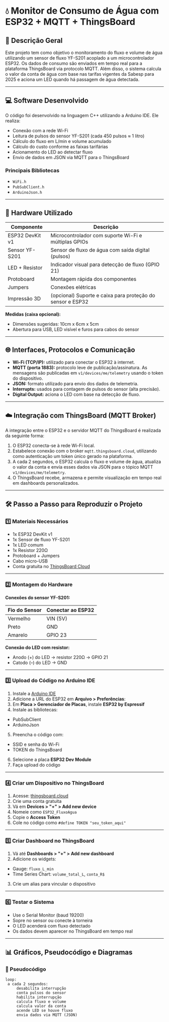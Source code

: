 # 💧 Monitor de Consumo de Água com ESP32 + MQTT + ThingsBoard

## 📄 Descrição Geral

Este projeto tem como objetivo o monitoramento do fluxo e volume de água utilizando um sensor de fluxo YF-S201 acoplado a um microcontrolador ESP32. Os dados de consumo são enviados em tempo real para a plataforma ThingsBoard via protocolo MQTT. Além disso, o sistema calcula o valor da conta de água com base nas tarifas vigentes da Sabesp para 2025 e aciona um LED quando há passagem de água detectada.

---

## 💻 Software Desenvolvido

O código foi desenvolvido na linguagem C++ utilizando a Arduino IDE. Ele realiza:

- Conexão com a rede Wi-Fi
- Leitura de pulsos do sensor YF-S201 (cada 450 pulsos ≈ 1 litro)
- Cálculo do fluxo em L/min e volume acumulado
- Cálculo do custo conforme as faixas tarifárias
- Acionamento do LED ao detectar fluxo
- Envio de dados em JSON via MQTT para o ThingsBoard

### Principais Bibliotecas

- `WiFi.h`
- `PubSubClient.h`
- `ArduinoJson.h`

---

## 🧰 Hardware Utilizado

| Componente        | Descrição                                                                 |
|-------------------|---------------------------------------------------------------------------|
| ESP32 DevKit v1   | Microcontrolador com suporte Wi-Fi e múltiplas GPIOs                      |
| Sensor YF-S201    | Sensor de fluxo de água com saída digital (pulsos)                        |
| LED + Resistor    | Indicador visual para detecção de fluxo (GPIO 21)                         |
| Protoboard        | Montagem rápida dos componentes                                           |
| Jumpers           | Conexões elétricas                                                        |
| Impressão 3D      | (opcional) Suporte e caixa para proteção do sensor e ESP32                |

**Medidas (caixa opcional):**  
- Dimensões sugeridas: 10cm x 6cm x 5cm  
- Abertura para USB, LED visível e furos para cabos do sensor

---

## 🌐 Interfaces, Protocolos e Comunicação

- **Wi-Fi (TCP/IP):** utilizado para conectar o ESP32 à internet.
- **MQTT (porta 1883):** protocolo leve de publicação/assinatura. As mensagens são publicadas em `v1/devices/me/telemetry` usando o token do dispositivo.
- **JSON:** formato utilizado para envio dos dados de telemetria.
- **Interrupts:** usados para contagem de pulsos do sensor (alta precisão).
- **Digital Output:** aciona o LED com base na detecção de fluxo.

---

## ☁️ Integração com ThingsBoard (MQTT Broker)

A integração entre o ESP32 e o servidor MQTT do ThingsBoard é realizada da seguinte forma:

1. O ESP32 conecta-se à rede Wi-Fi local.
2. Estabelece conexão com o broker `mqtt.thingsboard.cloud`, utilizando como autenticação um token único gerado na plataforma.
3. A cada 2 segundos, o ESP32 calcula o fluxo e volume de água, atualiza o valor da conta e envia esses dados via JSON para o tópico MQTT `v1/devices/me/telemetry`.
4. O ThingsBoard recebe, armazena e permite visualização em tempo real em dashboards personalizados.

---

## 🛠️ Passo a Passo para Reproduzir o Projeto

### 1️⃣ Materiais Necessários

- 1x ESP32 DevKit v1  
- 1x Sensor de fluxo YF-S201  
- 1x LED comum  
- 1x Resistor 220Ω  
- Protoboard + Jumpers  
- Cabo micro-USB  
- Conta gratuita no [ThingsBoard Cloud](https://thingsboard.cloud/signup)

---

### 2️⃣ Montagem do Hardware

**Conexões do sensor YF-S201:**

| Fio do Sensor | Conectar ao ESP32 |
|---------------|-------------------|
| Vermelho      | VIN (5V)          |
| Preto         | GND               |
| Amarelo       | GPIO 23           |

**Conexão do LED com resistor:**

- Anodo (+) do LED → resistor 220Ω → GPIO 21  
- Catodo (–) do LED → GND

---

### 3️⃣ Upload do Código no Arduino IDE

1. Instale a [Arduino IDE](https://www.arduino.cc/en/software)  
2. Adicione a URL do ESP32 em **Arquivo > Preferências**:
3. Em **Placa > Gerenciador de Placas**, instale **ESP32 by Espressif**  
4. Instale as bibliotecas:
- PubSubClient
- ArduinoJson  
5. Preencha o código com:
- SSID e senha do Wi-Fi
- TOKEN do ThingsBoard  
6. Selecione a placa **ESP32 Dev Module**
7. Faça upload do código

---

### 4️⃣ Criar um Dispositivo no ThingsBoard

1. Acesse: [thingsboard.cloud](https://thingsboard.cloud)
2. Crie uma conta gratuita
3. Vá em **Devices > "+" > Add new device**
4. Nomeie como `ESP32_FluxoAgua`
5. Copie o **Access Token**
6. Cole no código como `#define TOKEN "seu_token_aqui"`

---

### 5️⃣ Criar Dashboard no ThingsBoard

1. Vá até **Dashboards > "+" > Add new dashboard**
2. Adicione os widgets:
- Gauge: `fluxo_L_min`
- Time Series Chart: `volume_total_L`, `conta_R$`
3. Crie um alias para vincular o dispositivo

---

### 6️⃣ Testar o Sistema

- Use o Serial Monitor (baud 19200)
- Sopre no sensor ou conecte à torneira
- O LED acenderá com fluxo detectado
- Os dados devem aparecer no ThingsBoard em tempo real

---

## 📊 Gráficos, Pseudocódigo e Diagramas

### 🧠 Pseudocódigo

```plaintext
loop:
 a cada 2 segundos:
     desabilita interrupção
     conta pulsos do sensor
     habilita interrupção
     calcula fluxo e volume
     calcula valor da conta
     acende LED se houve fluxo
     envia dados via MQTT (JSON)
  
